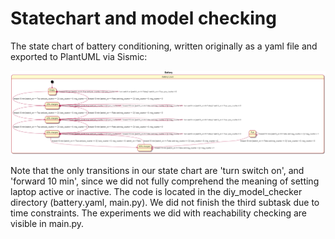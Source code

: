 # Statechart and model checking
The state chart of battery conditioning, written originally
as a yaml file and exported to PlantUML via Sismic:

![image](images/lab8/battery_statechart.png)

Note that the only transitions in our state chart are 'turn switch on', and 'forward 10 min',
since we did not fully comprehend the meaning of setting laptop active or inactive.
The code is located in the diy_model_checker directory (battery.yaml, main.py). 
We did not finish the third subtask due to time constraints. The experiments we did
with reachability checking are visible in main.py.